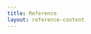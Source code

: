 ```yaml
---
title: Reference
layout: reference-content
---
```


<style>
    .reference-link-block {
        margin-bottom: 60px;
        padding-top: 60px;
    }
    .reference-link-block + .reference-link-block {
        border-top: 1px solid rgba(0, 0, 0, .1);
    }

    .reference-link-block__title {
        font-weight: 400;
    }

    .reference-link-block__sub-title {
        font-size: 20px;
        font-weight: 700;
    }

    .reference-link-block__sub-sections-wrapper {
        margin-left: -15px;
        margin-right: -15px;
    }

    .reference-link-block__sub-section {
        padding: 0 15px;
        margin-top: 38px;
    }

    .reference-link-block p {
        margin-bottom: 0;
    }

    .reference-link-block p + p {
        margin-top: 1rem;
    }

    @media (min-width: 768px) {
        .reference-link-block__sub-sections-wrapper {
            display: flex;
            flex-wrap: wrap;
        }

        .reference-link-block__sub-section {
            flex: 0 0 50%;
        }
    }
    
</style>